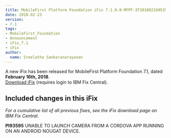 ```yaml
---
title: MobileFirst Platform Foundation iFix 7.1.0.0-MFPF-IF201802160539 released
date: 2018-02-23
version:
- 7.1
tags:
- MobileFirst_Foundation
- Announcement
- iFix_7.1
- iFix
author:
  name: Sreelatha Sankaranarayanan
---
```

A new iFix has been released for MobileFirst Platform Foundation 7.1, dated **February 16th, 2018**.  
[Download iFix](http://www.ibm.com/support/fixcentral/swg/quickorder?parent=ibm%7EOther%2Bsoftware&product=ibm/Other+software/IBM+MobileFirst+Platform+Foundation&release=7.1.0.0&platform=All&function=all&source=fc) (requires login to IBM Fix Central).

## Included changes in this iFix
*For a cumulative list of all previous fixes, see the iFix download page on IBM Fix Central.*

**PI93595** UNABLE TO LAUNCH CAMERA FROM A CORDOVA APP RUNNING ON AN  ANDROID NOUGAT DEVICE.
